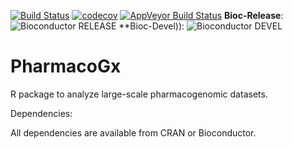 [![Build Status](https://travis-ci.org/bhklab/PharmacoGx.svg?branch=master)](https://travis-ci.org/bhklab/PharmacoGx)
[![codecov](https://codecov.io/gh/bhklab/PharmacoGx/branch/master/graph/badge.svg)](https://codecov.io/gh/bhklab/PharmacoGx)
[![AppVeyor Build Status](https://ci.appveyor.com/api/projects/status/github/bhklab/PharmacoGx?branch=master&svg=true)](https://ci.appveyor.com/project/bhklab/PharmacoGx)
**Bioc-Release**: ![Bioconductor RELEASE](http://bioconductor.org/shields/build/release/bioc/PharmacoGx.svg) 
**Bioc-Devel)): ![Bioconductor DEVEL](http://bioconductor.org/shields/build/devel/bioc/PharmacoGx.svg)

PharmacoGx
==========

R package to analyze large-scale pharmacogenomic datasets.


Dependencies:

All dependencies are available from CRAN or Bioconductor.
